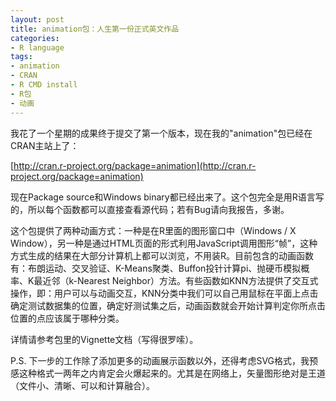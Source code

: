 ```yaml
---
layout: post
title: animation包：人生第一份正式英文作品
categories:
- R language
tags:
- animation
- CRAN
- R CMD install
- R包
- 动画
---
```


我花了一个星期的成果终于提交了第一个版本，现在我的"animation"包已经在CRAN主站上了：

[http://cran.r-project.org/package=animation](http://cran.r-project.org/package=animation)

现在Package source和Windows binary都已经出来了。这个包完全是用R语言写的，所以每个函数都可以直接查看源代码；若有Bug请向我报告，多谢。

这个包提供了两种动画方式：一种是在R里面的图形窗口中（Windows / X Window），另一种是通过HTML页面的形式利用JavaScript调用图形“帧”，这种方式生成的结果在大部分计算机上都可以浏览，不用装R。目前包含的动画函数有：布朗运动、交叉验证、K-Means聚类、Buffon投针计算pi、抛硬币模拟概率、K最近邻（k-Nearest Neighbor）方法。有些函数如KNN方法提供了交互式操作，即：用户可以与动画交互，KNN分类中我们可以自己用鼠标在平面上点击确定测试数据集的位置，确定好测试集之后，动画函数就会开始计算判定你所点击位置的点应该属于哪种分类。

详情请参考包里的Vignette文档（写得很罗嗦）。

P.S. 下一步的工作除了添加更多的动画展示函数以外，还得考虑SVG格式，我预感这种格式一两年之内肯定会火爆起来的。尤其是在网络上，矢量图形绝对是王道（文件小、清晰、可以和计算融合）。
